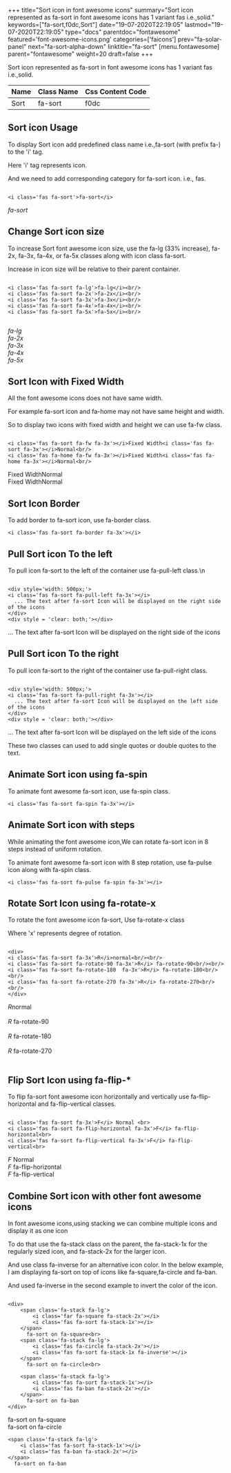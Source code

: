 +++
title="Sort icon in font awesome icons"
summary="Sort icon represented as fa-sort in font awesome icons has 1 variant fas i.e.,solid."
keywords=["fa-sort,f0dc,Sort"]
date="19-07-2020T22:19:05"
lastmod="19-07-2020T22:19:05"
type="docs"
parentdoc="fontawesome"
featured='font-awesome-icons.png'
categories=['faicons']
prev="fa-solar-panel"
next="fa-sort-alpha-down"
linktitle="fa-sort"
[menu.fontawesome]
parent="fontawesome"
weight=20
draft=false
+++


Sort icon represented as fa-sort in font awesome icons has 1 variant fas i.e.,solid.

<div class='table-responsive'><table class='table'><thead><tr><th>Name</th><th>Class Name</th><th>Css Content Code</th></tr></thead><tbody><tr><td>Sort</td><td>fa-sort</td><td>f0dc</td></tr></tbody></table></div>



## Sort icon Usage

To display Sort icon add predefined class name i.e.,fa-sort (with prefix fa-) to the 'i' tag.

Here 'i' tag represents icon.

And we need to add corresponding category for fa-sort icon. i.e., fas.


```

<i class='fas fa-sort'>fa-sort</i>
```

<i class='fas fa-sort'>fa-sort</i>




## Change Sort icon size
To increase Sort font awesome icon size, use the fa-lg (33% increase), fa-2x, fa-3x, fa-4x, or fa-5x classes along with icon class fa-sort.

Increase in icon size will be relative to their parent container. 

```

<i class='fas fa-sort fa-lg'>fa-lg</i><br/>
<i class='fas fa-sort fa-2x'>fa-2x</i><br/>
<i class='fas fa-sort fa-3x'>fa-3x</i><br/>
<i class='fas fa-sort fa-4x'>fa-4x</i><br/>
<i class='fas fa-sort fa-5x'>fa-5x</i><br/>
            
```

<i class='fas fa-sort fa-lg'>fa-lg</i><br/>
<i class='fas fa-sort fa-2x'>fa-2x</i><br/>
<i class='fas fa-sort fa-3x'>fa-3x</i><br/>
<i class='fas fa-sort fa-4x'>fa-4x</i><br/>
<i class='fas fa-sort fa-5x'>fa-5x</i><br/>
            



## Sort Icon with Fixed Width 

All the font awesome icons does not have same width.

For example fa-sort icon and fa-home may not have same height and width.

So to display two icons with fixed width and height we can use fa-fw class.


```

<i class='fas fa-sort fa-fw fa-3x'></i>Fixed Width<i class='fas fa-sort fa-3x'></i>Normal<br/>
<i class='fas fa-home fa-fw fa-3x'></i>Fixed Width<i class='fas fa-home fa-3x'></i>Normal<br/>
```

<i class='fas fa-sort fa-fw fa-3x'></i>Fixed Width<i class='fas fa-sort fa-3x'></i>Normal<br/>
<i class='fas fa-home fa-fw fa-3x'></i>Fixed Width<i class='fas fa-home fa-3x'></i>Normal<br/>



## Sort Icon Border 

To add border to fa-sort icon, use fa-border class.


```
<i class='fas fa-sort fa-border fa-3x'></i>

```
<i class='fas fa-sort fa-border fa-3x'></i>





## Pull Sort icon To the left

To pull icon fa-sort to the left of the container use fa-pull-left class.\n

```

<div style='width: 500px;'>
<i class='fas fa-sort fa-pull-left fa-3x'></i>
  ... The text after fa-sort Icon will be displayed on the right side of the icons
</div>
<div style = 'clear: both;'></div>
```

<div style='width: 500px;'>
<i class='fas fa-sort fa-pull-left fa-3x'></i>
  ... The text after fa-sort Icon will be displayed on the right side of the icons
</div>
<div style = 'clear: both;'></div>




## Pull Sort icon To the right
To pull icon fa-sort to the right of the container use fa-pull-right class.

```

<div style='width: 500px;'>
<i class='fas fa-sort fa-pull-right fa-3x'></i>
  ... The text after fa-sort Icon will be displayed on the left side of the icons
</div>
<div style = 'clear: both;'></div>
```

<div style='width: 500px;'>
<i class='fas fa-sort fa-pull-right fa-3x'></i>
  ... The text after fa-sort Icon will be displayed on the left side of the icons
</div>
<div style = 'clear: both;'></div>

These two classes can used to add single quotes or double quotes to the text.


## Animate Sort icon using fa-spin
To animate font awesome fa-sort icon, use fa-spin class.

```
<i class='fas fa-sort fa-spin fa-3x'></i>
```
<i class='fas fa-sort fa-spin fa-3x'></i>




## Animate Sort icon with steps
While animating the font awesome icon,We can rotate fa-sort icon in 8 steps instead of uniform rotation.

To animate font awesome fa-sort icon with 8 step rotation, use fa-pulse icon along with fa-spin class.


```
<i class='fas fa-sort fa-pulse fa-spin fa-3x'></i>

```
<i class='fas fa-sort fa-pulse fa-spin fa-3x'></i>





## Rotate Sort Icon using fa-rotate-x
To rotate the font awesome icon fa-sort, Use fa-rotate-x class

Where 'x' represents degree of rotation.


```

<div>
<i class='fas fa-sort fa-3x'>R</i>normal<br/><br/>
<i class='fas fa-sort fa-rotate-90 fa-3x'>R</i> fa-rotate-90<br/><br/> 
<i class='fas fa-sort fa-rotate-180  fa-3x'>R</i> fa-rotate-180<br/><br/> 
<i class='fas fa-sort fa-rotate-270 fa-3x'>R</i> fa-rotate-270<br/><br/>
</div>
```

<div>
<i class='fas fa-sort fa-3x'>R</i>normal<br/><br/>
<i class='fas fa-sort fa-rotate-90 fa-3x'>R</i> fa-rotate-90<br/><br/> 
<i class='fas fa-sort fa-rotate-180  fa-3x'>R</i> fa-rotate-180<br/><br/> 
<i class='fas fa-sort fa-rotate-270 fa-3x'>R</i> fa-rotate-270<br/><br/>
</div>




## Flip Sort Icon using fa-flip-*
To flip fa-sort font awesome icon horizontally and vertically use fa-flip-horizontal and fa-flip-vertical classes. 

```

<i class='fas fa-sort fa-3x'>F</i> Normal <br>
<i class='fas fa-sort fa-flip-horizontal fa-3x'>F</i> fa-flip-horizontal<br>
<i class='fas fa-sort fa-flip-vertical fa-3x'>F</i> fa-flip-vertical<br>
```

<i class='fas fa-sort fa-3x'>F</i> Normal <br>
<i class='fas fa-sort fa-flip-horizontal fa-3x'>F</i> fa-flip-horizontal<br>
<i class='fas fa-sort fa-flip-vertical fa-3x'>F</i> fa-flip-vertical<br>




## Combine Sort icon with other font awesome icons
In font awesome icons,using stacking we can combine multiple icons and display it as one icon 

To do that use the fa-stack class on the parent, the fa-stack-1x for the regularly sized icon, and fa-stack-2x for the larger icon.

And use class fa-inverse for an alternative icon color. 
In the below example, I am displaying fa-sort on top of icons like fa-square,fa-circle and fa-ban.

And used fa-inverse in the second example to invert the color of the icon.

```

<div>
    <span class='fa-stack fa-lg'>
        <i class='far fa-square fa-stack-2x'></i>
        <i class='fas fa-sort fa-stack-1x'></i>
    </span>
      fa-sort on fa-square<br>
    <span class='fa-stack fa-lg'>
        <i class='fas fa-circle fa-stack-2x'></i>
        <i class='fas fa-sort fa-stack-1x fa-inverse'></i>
    </span>
      fa-sort on fa-circle<br>

    <span class='fa-stack fa-lg'>
        <i class='fas fa-sort fa-stack-1x'></i>
        <i class='fas fa-ban fa-stack-2x'></i>
    </span>
      fa-sort on fa-ban
</div>
```

<div>
    <span class='fa-stack fa-lg'>
        <i class='far fa-square fa-stack-2x'></i>
        <i class='fas fa-sort fa-stack-1x'></i>
    </span>
      fa-sort on fa-square<br>
    <span class='fa-stack fa-lg'>
        <i class='fas fa-circle fa-stack-2x'></i>
        <i class='fas fa-sort fa-stack-1x fa-inverse'></i>
    </span>
      fa-sort on fa-circle<br>

    <span class='fa-stack fa-lg'>
        <i class='fas fa-sort fa-stack-1x'></i>
        <i class='fas fa-ban fa-stack-2x'></i>
    </span>
      fa-sort on fa-ban
</div>






